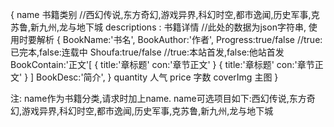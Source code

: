 {
    name          书籍类别      //西幻传说,东方奇幻,游戏异界,科幻时空,都市逸闻,历史军事,克苏鲁,新九州,龙与地下城
    descriptions : 书籍详情     //此处的数据为json字符串, 使用时要解析
        {
            BookName:'书名',
            BookAuthor:'作者',
            Progress:true/false       //true:已完本,false:连载中
            Shoufa:true/false         //true:本站首发,false:他站首发
            BookContain:'正文'[
                {
                    title:'章标题'
                    con:'章节正文' 
                }
                {
                    title:'章标题'
                    con:'章节正文' 
                }
            ]
            BookDesc:'简介',
        }
    quantity      人气
    price         字数
    coverImg      主图
}


注: name作为书籍分类,请求时加上name. name可选项目如下:西幻传说,东方奇幻,游戏异界,科幻时空,都市逸闻,历史军事,克苏鲁,新九州,龙与地下城